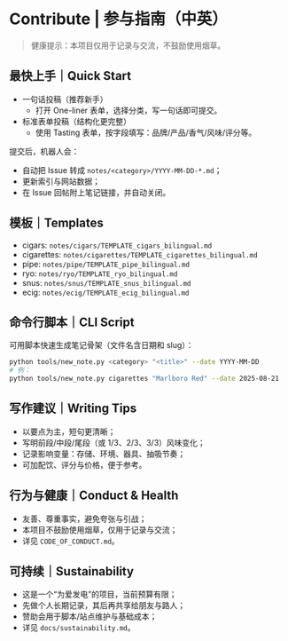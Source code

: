 # Contribute | 参与指南（中英）

> 健康提示：本项目仅用于记录与交流，不鼓励使用烟草。

## 最快上手｜Quick Start
- 一句话投稿（推荐新手）
  - 打开 One-liner 表单，选择分类，写一句话即可提交。
- 标准表单投稿（结构化更完整）
  - 使用 Tasting 表单，按字段填写：品牌/产品/香气/风味/评分等。

提交后，机器人会：
- 自动把 Issue 转成 `notes/<category>/YYYY-MM-DD-*.md`；
- 更新索引与网站数据；
- 在 Issue 回帖附上笔记链接，并自动关闭。

## 模板｜Templates
- cigars: `notes/cigars/TEMPLATE_cigars_bilingual.md`
- cigarettes: `notes/cigarettes/TEMPLATE_cigarettes_bilingual.md`
- pipe: `notes/pipe/TEMPLATE_pipe_bilingual.md`
- ryo: `notes/ryo/TEMPLATE_ryo_bilingual.md`
- snus: `notes/snus/TEMPLATE_snus_bilingual.md`
- ecig: `notes/ecig/TEMPLATE_ecig_bilingual.md`

## 命令行脚本｜CLI Script
可用脚本快速生成笔记骨架（文件名含日期和 slug）：

```bash
python tools/new_note.py <category> "<title>" --date YYYY-MM-DD
# 例：
python tools/new_note.py cigarettes "Marlboro Red" --date 2025-08-21
```

## 写作建议｜Writing Tips
- 以要点为主，短句更清晰；
- 写明前段/中段/尾段（或 1/3、2/3、3/3）风味变化；
- 记录影响变量：存储、环境、器具、抽吸节奏；
- 可加配饮、评分与价格，便于参考。

## 行为与健康｜Conduct & Health
- 友善、尊重事实，避免夸张与引战；
- 本项目不鼓励使用烟草，仅用于记录与交流；
- 详见 `CODE_OF_CONDUCT.md`。

## 可持续｜Sustainability
- 这是一个“为爱发电”的项目，当前预算有限；
- 先做个人长期记录，其后再共享给朋友与路人；
- 赞助会用于脚本/站点维护与基础成本；
- 详见 `docs/sustainability.md`。

